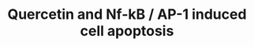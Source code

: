 ---
annotations:
- type: Pathway Ontology
  value: apoptotic cell death pathway
authors:
- Mkutmon
- MaintBot
- Lindarieswijk
- Eweitz
description: ''
last-edited: 2021-05-21
organisms:
- Bos taurus
redirect_from:
- /index.php/Pathway:WP3167
- /instance/WP3167
schema-jsonld:
- '@context': https://schema.org/
  '@id': https://wikipathways.github.io/pathways/WP3167.html
  '@type': Dataset
  creator:
    '@type': Organization
    name: WikiPathways
  description: ''
  keywords:
  - ''
  - Carcinogenesis
  - MMP1
  - Phospholipase A2
  - COX1
  - JUN
  - CYP2A6
  - Prostaglandin I2
  - Angiogenesis
  - Quercetin
  - BIKBA
  - IKBKB
  - Prostaglandin H2
  - FOS
  - KEAP1
  - PGHS-2
  - DNA damage
  - Prostaglandin G2
  - Thromboxane A2
  - carcinogenic metabolite
  - MAFK
  - ACOX2
  - Prostaglandin E2
  - Prostaglandin F2a
  - Prostaglandin D2
  - Arachidonic acid
  - NFKB1
  - NOS1
  - VEGFA
  - NFE2L2
  - Metastasis
  - MAFG
  - Phase 2 enzyme
  license: CC0
  name: Quercetin and Nf-kB / AP-1 induced cell apoptosis
seo: CreativeWork
title: Quercetin and Nf-kB / AP-1 induced cell apoptosis
wpid: WP3167
---